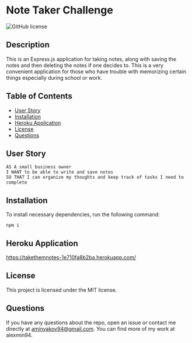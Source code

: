 # Note Taker Challenge
![GitHub license](https://img.shields.io/badge/license-MIT-blue.svg)


## Description


This is an Express.js application for taking notes, along with saving the notes and then deleting the notes if one decides to. This is a very convenient application for those who have trouble with memorizing certain things especially during school or work.


## Table of Contents

* [User Story](#userstory)
* [Installation](#installation)
* [Heroku Application](#herokuapplication)
* [License](#license)
* [Questions](#questions)

 ## User Story
  ```
AS A small business owner
I WANT to be able to write and save notes
SO THAT I can organize my thoughts and keep track of tasks I need to complete
```


## Installation


To install necessary dependencies, run the following command:

```
npm i
```

## Heroku Application

https://takethemnotes-1e710fa8b2ba.herokuapp.com/

## License


This project is licensed under the MIT license.


## Questions

If you have any questions about the repo, open an issue or contact me directly at aminyakov94@gmail.com. You can find more of my work at alexmin94.
